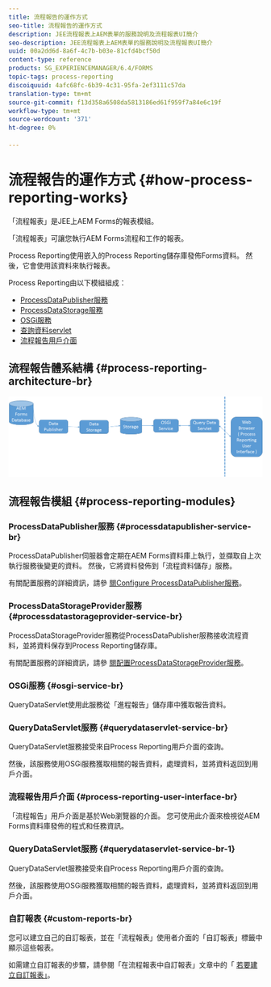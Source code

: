 ```yaml
---
title: 流程報告的運作方式
seo-title: 流程報告的運作方式
description: JEE流程報表上AEM表單的服務說明及流程報表UI簡介
seo-description: JEE流程報表上AEM表單的服務說明及流程報表UI簡介
uuid: 00a2dd6d-8a6f-4c7b-b03e-81cfd4bcf50d
content-type: reference
products: SG_EXPERIENCEMANAGER/6.4/FORMS
topic-tags: process-reporting
discoiquuid: 4afc68fc-6b39-4c31-95fa-2ef3111c57da
translation-type: tm+mt
source-git-commit: f13d358a6508da5813186ed61f959f7a84e6c19f
workflow-type: tm+mt
source-wordcount: '371'
ht-degree: 0%

---
```



# 流程報告的運作方式 {#how-process-reporting-works}

「流程報表」是JEE上AEM Forms的報表模組。

「流程報表」可讓您執行AEM Forms流程和工作的報表。

Process Reporting使用嵌入的Process Reporting儲存庫發佈Forms資料。 然後，它會使用該資料來執行報表。

Process Reporting由以下模組組成：

* [ProcessDataPublisher服務](/help/forms/using/process-reporting/process-reporting-architecture.md#p-processdatapublisher-service-br-p)
* [ProcessDataStorage服務](/help/forms/using/process-reporting/process-reporting-architecture.md#p-processdatastorageprovider-service-br-p)
* [OSGi服務](/help/forms/using/process-reporting/process-reporting-architecture.md#p-osgi-service-br-p)
* [查詢資料servlet](/help/forms/using/process-reporting/process-reporting-architecture.md#p-querydataservlet-service-br-p)
* [流程報告用戶介面](/help/forms/using/process-reporting/process-reporting-architecture.md#p-process-reporting-user-interface-br-p)

## 流程報告體系結構 {#process-reporting-architecture-br}

![處理報告架構](assets/processreportingarchitecture.png)

## 流程報告模組 {#process-reporting-modules}

### ProcessDataPublisher服務 {#processdatapublisher-service-br}

ProcessDataPublisher伺服器會定期在AEM Forms資料庫上執行，並擷取自上次執行服務後變更的資料。 然後，它將資料發佈到「流程資料儲存」服務。

有關配置服務的詳細資訊，請參 [閱Configure ProcessDataPublisher服務](/help/forms/using/process-reporting/install-start-process-reporting.md#p-reportconfiguration-service-p)。

### ProcessDataStorageProvider服務 {#processdatastorageprovider-service-br}

ProcessDataStorageProvider服務從ProcessDataPublisher服務接收流程資料，並將資料保存到Process Reporting儲存庫。

有關配置服務的詳細資訊，請參 [閱配置ProcessDataStorageProvider服務](/help/forms/using/process-reporting/install-start-process-reporting.md#p-to-configure-the-process-reporting-repository-locations-p)。

### OSGi服務 {#osgi-service-br}

QueryDataServlet使用此服務從「進程報告」儲存庫中獲取報告資料。

### QueryDataServlet服務 {#querydataservlet-service-br}

QueryDataServlet服務接受來自Process Reporting用戶介面的查詢。

然後，該服務使用OSGi服務獲取相關的報告資料，處理資料，並將資料返回到用戶介面。

### 流程報告用戶介面 {#process-reporting-user-interface-br}

「流程報告」用戶介面是基於Web瀏覽器的介面。 您可使用此介面來檢視從AEM Forms資料庫發佈的程式和任務資訊。

### QueryDataServlet服務 {#querydataservlet-service-br-1}

QueryDataServlet服務接受來自Process Reporting用戶介面的查詢。

然後，該服務使用OSGi服務獲取相關的報告資料，處理資料，並將資料返回到用戶介面。

### 自訂報表 {#custom-reports-br}

您可以建立自己的自訂報表，並在「流程報表」使用者介面的「自訂報表」標籤中顯示這些報表。

如需建立自訂報表的步驟，請參閱「在流程報表中自訂報表」文章中的「 [若要建立自訂報表」](/help/forms/using/process-reporting/process-reporting-custom-reports.md)。

